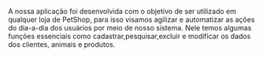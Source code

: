 A nossa aplicação foi desenvolvida com o objetivo de ser utilizado em qualquer loja de PetShop, para isso visamos agilizar e automatizar as ações do dia-a-dia dos usuários por meio de nosso sistema. Nele temos algumas funções essenciais como cadastrar,pesquisar,excluir e modificar os dados dos clientes, animais e produtos.